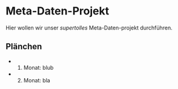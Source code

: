 # Meta-Daten-Projekt

Hier wollen wir unser *supertolles* Meta-Daten-projekt durchführen.

## Plänchen

- 1. Monat: blub
- 2. Monat: bla
